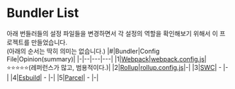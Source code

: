 # Bundler List
아래 번들러들의 설정 파일들을 변경하면서 각 설정의 역할을 확인해보기 위해서 이 프로젝트를 만들었습니다.    
(아래의 순서는 딱히 의미는 없습니다.)
|#|Bundler|Config File|Opinion(summary)|
|-|--|---|---|
|1|[Webpack](https://webpack.kr/guides/)|[webpack.config.js](webpack.config.js)|⭐⭐⭐⭐⭐(레퍼런스가 많고, 범용적이다.)|
|2|[Rollup](https://rollupjs.org/guide/en/#overview)|[rollup.config.js](rollup.config.js)|-|
|3|[SWC](https://swc.rs/docs/usage/bundling)| - |-|
|4|[Esbuild](https://esbuild.github.io/)| - |-|
|5|[Parcel](https://ko.parceljs.org/)| - |-|
